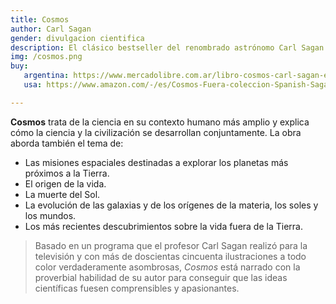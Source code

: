 ```yaml
---
title: Cosmos
author: Carl Sagan
gender: divulgacion cientifica
description: El clásico bestseller del renombrado astrónomo Carl Sagan que "se sumerge en el pasado, presente y futuro de la ciencia, tratando con la enormidad asombrosa del cosmos en el que existimos" .
img: /cosmos.png
buy:
   argentina: https://www.mercadolibre.com.ar/libro-cosmos-carl-sagan-espanol-pasta-dura/p/MLA19989622#polycard_client=search-nordic&searchVariation=MLA19989622&wid=MLA1642529198&position=2&search_layout=stack&type=product&tracking_id=a66ae927-d730-415c-8437-1b9480ebe8c1&sid=search
   usa: https://www.amazon.com/-/es/Cosmos-Fuera-coleccion-Spanish-Sagan/dp/8408053043/ref=pd_lpo_d_sccl_1/137-0253779-7620059?pd_rd_w=mqR5b&content-id=amzn1.sym.4c8c52db-06f8-4e42-8e56-912796f2ea6c&pf_rd_p=4c8c52db-06f8-4e42-8e56-912796f2ea6c&pf_rd_r=PX17JKPZG5RJ55QXKDTH&pd_rd_wg=XLFsN&pd_rd_r=ae13ac70-8d35-406d-81ca-f9e049131cca&pd_rd_i=8408053043&psc=1

---
```


**Cosmos** trata de la ciencia en su contexto humano más amplio y explica cómo la ciencia y la civilización se desarrollan conjuntamente. La obra aborda también el tema de:

- Las misiones espaciales destinadas a explorar los planetas más próximos a la Tierra.
- El origen de la vida.
- La muerte del Sol.
- La evolución de las galaxias y de los orígenes de la materia, los soles y los mundos.
- Los más recientes descubrimientos sobre la vida fuera de la Tierra.

> Basado en un programa que el profesor Carl Sagan realizó para la televisión y con más de doscientas cincuenta ilustraciones a todo color verdaderamente asombrosas, *Cosmos* está narrado con la proverbial habilidad de su autor para conseguir que las ideas científicas fuesen comprensibles y apasionantes.
